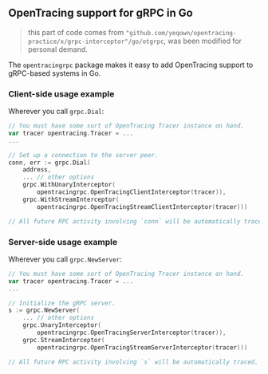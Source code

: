 ## OpenTracing support for gRPC in Go

>
> this part of code comes from `"github.com/yeqown/opentracing-practice/x/grpc-interceptor"/go/otgrpc`, was been modified for personal demand.
>

The `opentracingrpc` package makes it easy to add OpenTracing support to gRPC-based
systems in Go.

### Client-side usage example

Wherever you call `grpc.Dial`:

```go
// You must have some sort of OpenTracing Tracer instance on hand.
var tracer opentracing.Tracer = ...
...

// Set up a connection to the server peer.
conn, err := grpc.Dial(
    address,
    ... // other options
    grpc.WithUnaryInterceptor(
        opentracingrpc.OpenTracingClientInterceptor(tracer)),
    grpc.WithStreamInterceptor(
        opentracingrpc.OpenTracingStreamClientInterceptor(tracer)))

// All future RPC activity involving `conn` will be automatically traced.
```

### Server-side usage example

Wherever you call `grpc.NewServer`:

```go
// You must have some sort of OpenTracing Tracer instance on hand.
var tracer opentracing.Tracer = ...
...

// Initialize the gRPC server.
s := grpc.NewServer(
    ... // other options
    grpc.UnaryInterceptor(
        opentracingrpc.OpenTracingServerInterceptor(tracer)),
    grpc.StreamInterceptor(
        opentracingrpc.OpenTracingStreamServerInterceptor(tracer)))

// All future RPC activity involving `s` will be automatically traced.
```

